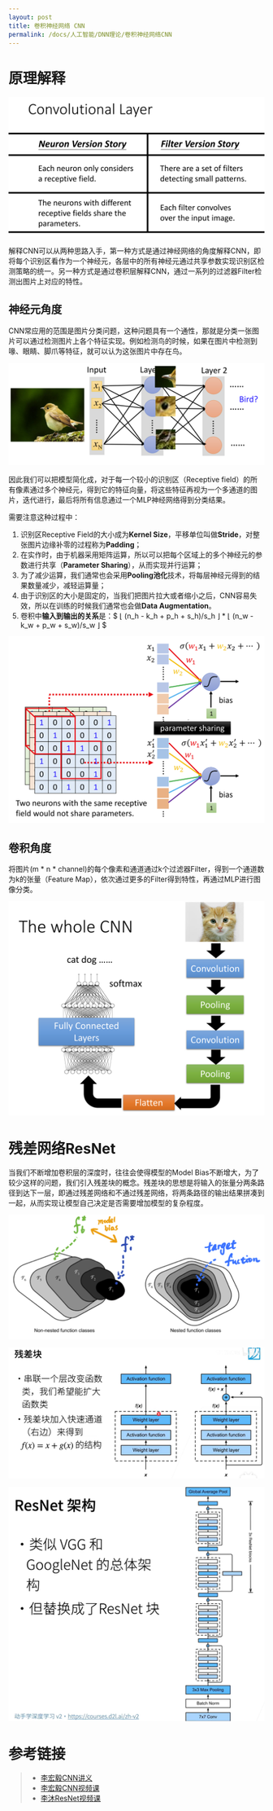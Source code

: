 ```yaml
---
layout: post
title: 卷积神经网络 CNN
permalink: /docs/人工智能/DNN理论/卷积神经网络CNN
---
```


# 原理解释

![image-20210807145700860](卷积神经网络CNN.assets/image-20210807145700860.png)

解释CNN可以从两种思路入手，第一种方式是通过神经网络的角度解释CNN，即将每个识别区看作为一个神经元，各层中的所有神经元通过共享参数实现识别区检测策略的统一。另一种方式是通过卷积层解释CNN，通过一系列的过滤器Filter检测出图片上对应的特性。

## 神经元角度

CNN常应用的范围是图片分类问题，这种问题具有一个通性，那就是分类一张图片可以通过检测图片上各个特征实现。例如检测鸟的时候，如果在图片中检测到喙、眼睛、脚爪等特征，就可以认为这张图片中存在鸟。

![image-20210807150441076](卷积神经网络CNN.assets/image-20210807150441076.png)

因此我们可以把模型简化成，对于每一个较小的识别区（Receptive field）的所有像素通过多个神经元，得到它的特征向量，将这些特征再视为一个多通道的图片，迭代进行，最后将所有信息通过一个MLP神经网络得到分类结果。

需要注意这种过程中：

1. 识别区Receptive Field的大小成为**Kernel Size**，平移单位叫做**Stride**，对整张图片边缘补零的过程称为**Padding**；
2. 在实作时，由于机器采用矩阵运算，所以可以把每个区域上的多个神经元的参数进行共享（**Parameter Sharing**），从而实现并行运算；
3. 为了减少运算，我们通常也会采用**Pooling池化**技术，将每层神经元得到的结果数量减少，减轻运算量；
4. 由于识别区的大小是固定的，当我们把图片拉大或者缩小之后，CNN容易失效，所以在训练的时候我们通常也会做**Data Augmentation**。
5. 卷积中**输入到输出的关系**是：$ ⌊ (n_h  - k_h + p_h + s_h)/s_h ⌋ * ⌊ (n_w  - k_w + p_w + s_w)/s_w ⌋ $

![image-20210807151755951](卷积神经网络CNN.assets/image-20210807151755951.png)

## 卷积角度

将图片(m * n * channel)的每个像素和通道通过k个过滤器Filter，得到一个通道数为k的张量（Feature Map），依次通过更多的Filter得到特性，再通过MLP进行图像分类。

![image-20210807152138736](卷积神经网络CNN.assets/image-20210807152138736.png)

# 残差网络ResNet

当我们不断增加卷积层的深度时，往往会使得模型的Model Bias不断增大，为了较少这样的问题，我们引入残差块的概念。残差块的思想是将输入的张量分两条路径到达下一层，即通过残差网络和不通过残差网络，将两条路径的输出结果拼凑到一起，从而实现让模型自己决定是否需要增加模型的复杂程度。

![image-20210807152650830](卷积神经网络CNN.assets/image-20210807152650830.png)

![image-20210807152957796](卷积神经网络CNN.assets/image-20210807152957796.png)

![image-20210807153150168](卷积神经网络CNN.assets/image-20210807153150168.png)

# 参考链接

> - [李宏毅CNN讲义](https://speech.ee.ntu.edu.tw/~hylee/ml/ml2021-course-data/cnn_v4.pdf)
> - [李宏毅CNN视频课](https://www.youtube.com/watch?v=OP5HcXJg2Aw)
> - [李沐ResNet视频课](https://www.bilibili.com/video/BV1bV41177ap)

